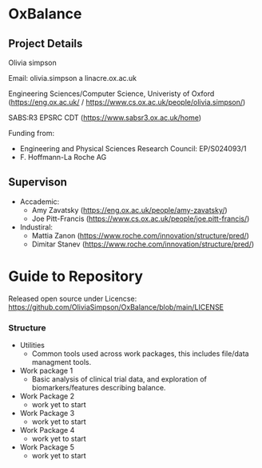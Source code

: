 # OxBalance

## Project Details
Olivia simpson

Email: olivia.simpson a linacre.ox.ac.uk

Engineering Sciences/Computer Science, Univeristy of Oxford (https://eng.ox.ac.uk/ / https://www.cs.ox.ac.uk/people/olivia.simpson/)

SABS:R3 EPSRC CDT (https://www.sabsr3.ox.ac.uk/home)

Funding from: 
- Engineering and Physical Sciences Research Council: EP/S024093/1
- F. Hoffmann-La Roche AG

## Supervison
- Accademic:
    - Amy Zavatsky (https://eng.ox.ac.uk/people/amy-zavatsky/)
    - Joe Pitt-Francis (https://www.cs.ox.ac.uk/people/joe.pitt-francis/)
- Industiral:
    - Mattia Zanon (https://www.roche.com/innovation/structure/pred/)
    - Dimitar Stanev (https://www.roche.com/innovation/structure/pred/)


# Guide to Repository

Released open source under Licencse: https://github.com/OliviaSimpson/OxBalance/blob/main/LICENSE

### Structure
- Utilities
    - Common tools used across work packages, this includes file/data managment tools.
- Work package 1
    - Basic analysis of clinical trial data, and exploration of biomarkers/features describing balance.
- Work Package 2
    - work yet to start
- Work Package 3
    - work yet to start
- Work Package 4
    - work yet to start
- Work Package 5
    - work yet to start


